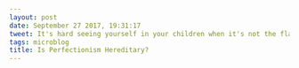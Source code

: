 ```yaml
---
layout: post
date: September 27 2017, 19:31:17
tweet: It's hard seeing yourself in your children when it's not the flattering things.
tags: microblog
title: Is Perfectionism Hereditary?
---
```




